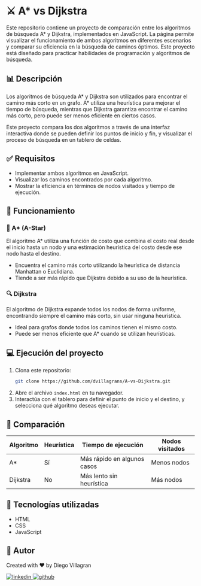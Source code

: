 # ⚔️ A* vs Dijkstra

Este repositorio contiene un proyecto de comparación entre los algoritmos de búsqueda A* y Dijkstra, implementados en JavaScript. La página permite visualizar el funcionamiento de ambos algoritmos en diferentes escenarios y comparar su eficiencia en la búsqueda de caminos óptimos. Este proyecto está diseñado para practicar habilidades de programación y algoritmos de búsqueda.


## 📊 Descripción

Los algoritmos de búsqueda A* y Dijkstra son utilizados para encontrar el camino más corto en un grafo. A* utiliza una heurística para mejorar el tiempo de búsqueda, mientras que Dijkstra garantiza encontrar el camino más corto, pero puede ser menos eficiente en ciertos casos.

Este proyecto compara los dos algoritmos a través de una interfaz interactiva donde se pueden definir los puntos de inicio y fin, y visualizar el proceso de búsqueda en un tablero de celdas.

## ✅ Requisitos

- Implementar ambos algoritmos en JavaScript.
- Visualizar los caminos encontrados por cada algoritmo.
- Mostrar la eficiencia en términos de nodos visitados y tiempo de ejecución.

## 🔩 Funcionamiento

### 🌟 A* (A-Star)

El algoritmo A* utiliza una función de costo que combina el costo real desde el inicio hasta un nodo y una estimación heurística del costo desde ese nodo hasta el destino.

- Encuentra el camino más corto utilizando la heurística de distancia Manhattan o Euclidiana.
- Tiende a ser más rápido que Dijkstra debido a su uso de la heurística.

### 🔍 Dijkstra

El algoritmo de Dijkstra expande todos los nodos de forma uniforme, encontrando siempre el camino más corto, sin usar ninguna heurística.

- Ideal para grafos donde todos los caminos tienen el mismo costo.
- Puede ser menos eficiente que A* cuando se utilizan heurísticas.

## 💻 Ejecución del proyecto

1. Clona este repositorio:
    ```sh
    git clone https://github.com/dvillagrans/A-vs-Dijkstra.git
    ```
2. Abre el archivo `index.html` en tu navegador.
3. Interactúa con el tablero para definir el punto de inicio y el destino, y selecciona qué algoritmo deseas ejecutar.

## 🧠 Comparación

| Algoritmo | Heurística | Tiempo de ejecución | Nodos visitados |
| --------- | ---------- | ------------------- | --------------- |
| A*        | Sí         | Más rápido en algunos casos | Menos nodos   |
| Dijkstra  | No         | Más lento sin heurística   | Más nodos     |

## 🚀 Tecnologías utilizadas

- HTML
- CSS
- JavaScript

## 🥸 Autor

Created with ❤ by Diego Villagran

<a href="https://linkedin.com/in/dvillagrans" target="_blank">
<img src="https://img.shields.io/badge/linkedin-%231E77B5.svg?&style=for-the-badge&logo=linkedin&logoColor=white" alt="linkedin" style="margin-bottom: 5px;" />
</a>
<a href="https://github.com/dvillagrans" target="_blank">
<img src="https://img.shields.io/badge/github-%2324292e.svg?&style=for-the-badge&logo=github&logoColor=white" alt="github" style="margin-bottom: 5px;" />
</a>

